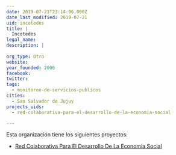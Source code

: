 ```yaml
---
date: 2019-07-21T23:14:06.000Z
date_last_modified: 2019-07-21
uid: incotedes
title: |
  Incotedes
legal_name: 
description: |
  
org_type: Otro
website: 
year_founded: 2006
facebook: 
twitter: 
tags:
  - monitoreo-de-servicios-publicos
cities: 
  - San Salvador de Jujuy
projects_uids:
  - red-colaborativa-para-el-desarrollo-de-la-economia-social

---
```


Esta organización tiene los siguientes proyectos:

- [Red Colaborativa Para El Desarrollo De La Economía Social](/proyectos/red-colaborativa-para-el-desarrollo-de-la-economia-social)
